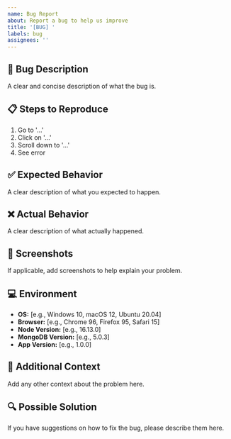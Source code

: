 ```yaml
---
name: Bug Report
about: Report a bug to help us improve
title: '[BUG] '
labels: bug
assignees: ''
---
```


## 🐛 Bug Description
A clear and concise description of what the bug is.

## 📋 Steps to Reproduce
1. Go to '...'
2. Click on '...'
3. Scroll down to '...'
4. See error

## ✅ Expected Behavior
A clear description of what you expected to happen.

## ❌ Actual Behavior
A clear description of what actually happened.

## 📸 Screenshots
If applicable, add screenshots to help explain your problem.

## 💻 Environment
- **OS:** [e.g., Windows 10, macOS 12, Ubuntu 20.04]
- **Browser:** [e.g., Chrome 96, Firefox 95, Safari 15]
- **Node Version:** [e.g., 16.13.0]
- **MongoDB Version:** [e.g., 5.0.3]
- **App Version:** [e.g., 1.0.0]

## 📝 Additional Context
Add any other context about the problem here.

## 🔍 Possible Solution
If you have suggestions on how to fix the bug, please describe them here.
